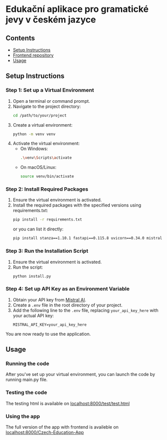 # Edukační aplikace pro gramatické jevy v českém jazyce

## Contents
* [Setup Instructions](#setup-instructions)
* [Frontend repository](https://github.com/Tucnuc/Czech-Education-App)
* [Usage](#usage)


## Setup Instructions

### Step 1: Set up a Virtual Environment

1. Open a terminal or command prompt.
2. Navigate to the project directory:
    ```sh
    cd /path/to/your/project
    ```
3. Create a virtual environment:
    ```sh
    python -m venv venv
    ```
4. Activate the virtual environment:
    - On Windows:
        ```sh
        .\venv\Scripts\activate
        ```
    - On macOS/Linux:
        ```sh
        source venv/bin/activate
        ```

### Step 2: Install Required Packages

1. Ensure the virtual environment is activated.
2. Install the required packages with the specified versions using requirements.txt:
    ```sh
    pip install -r requirements.txt
    ```
   or you can list it directly:  
    ```sh
    pip install stanza==1.10.1 fastapi==0.115.8 uvicorn==0.34.0 mistralai==1.7.0
    ```

### Step 3: Run the Installation Script

1. Ensure the virtual environment is activated.
2. Run the  script:
    ```sh
    python install.py
    ```

### Step 4: Set up API Key as an Environment Variable

1. Obtain your API key from [Mistral AI](https://mistral.ai/products/la-plateforme).
2. Create a `.env` file in the root directory of your project.
3. Add the following line to the `.env` file, replacing `your_api_key_here` with your actual API key:
    ```
    MISTRAL_API_KEY=your_api_key_here
    ```

You are now ready to use the application.

## Usage
### Running the code
After you've set up your virtual environment, you can launch the code by running main.py file.
### Testing the code
The testing html is available on [localhost:8000/test/test.html](http://localhost:8000/test/test.html)
### Using the app
The full version of the app with frontend is availeble on [localhost:8000/Czech-Education-App](localhost:8000/Czech-Education-App)